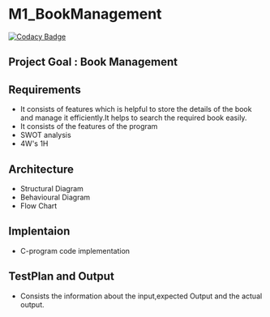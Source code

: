 # M1_BookManagement

[![Codacy Badge](https://api.codacy.com/project/badge/Grade/33c84a8e406a4e0db75281dddccd2ede)](https://app.codacy.com/gh/SpoorthiBekal2000/M1_BookManagementSystem_App?utm_source=github.com&utm_medium=referral&utm_content=SpoorthiBekal2000/M1_BookManagementSystem_App&utm_campaign=Badge_Grade_Settings)


## Project Goal : Book Management 

## Requirements
* It consists of features which is helpful to store the details of the book and manage it efficiently.It helps to search the required book easily.
* It consists of the features of the program
* SWOT analysis
* 4W's 1H

## Architecture
* Structural Diagram
* Behavioural Diagram
* Flow Chart

## Implentaion
* C-program code implementation

## TestPlan and Output
* Consists the information about the input,expected Output and the actual output. 

